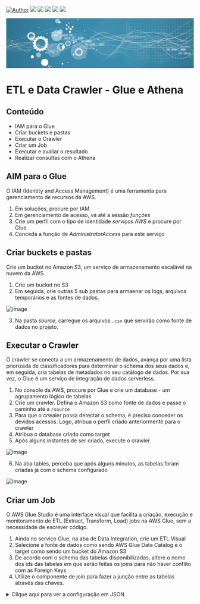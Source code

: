 [![Author](https://img.shields.io/badge/author-Gabriel_Freitas-purple.svg)](https://www.linkedin.com/in/gabrielsfreitas/) [![](https://img.shields.io/badge/python-3.7+-blue.svg)](https://www.python.org/downloads/) [![](https://img.shields.io/badge/Microsoft-Power_BI-yellow.svg)](https://powerbi.microsoft.com/pt-br/downloads/) [![](https://img.shields.io/badge/Oracle-SQL-orange.svg)](https://www.mysql.com/downloads/) [![](https://img.shields.io/badge/Apache-Spark-green.svg)]([https://powerbi.microsoft.com/pt-br/downloads/](https://spark.apache.org/)) [![](https://img.shields.io/badge/Mongo-DB-blue.svg)](https://www.mongodb.com/)

<p align="center">
  <img src="banner.jpg" >
</p>

# ETL e Data Crawler - Glue e Athena

## Conteúdo
* IAM para o Glue
* Criar buckets e pastas
* Executar o Crawler
* Criar um Job
* Executar e avaliar o resultado
* Realizar consultas com o Athena

## AIM para o Glue
O IAM (Identity and Access Management) é uma ferramenta para gerenciamento de recursos da AWS.

1. Em soluções, procure por IAM
2. Em gerenciamento de acesso, vá até a sessão *funções*
3. Crie um perfil com o tipo de identidade *serviços AWS* e procure por Glue
4. Conceda a função de *AdministratorAccess* para este serviço

## Criar buckets e pastas
Crie um bucket no Amazon S3, um serviço de armazenamento escalável na nuvem da AWS.

1. Crie um bucket no S3
2. Em seguida, crie outras 5 sub pastas para armaenar os logs, arquivos temporários e as fontes de dados.

![image](https://github.com/user-attachments/assets/0617f1ed-43d8-4e59-83cd-8de0f33aa167)

3. Na pasta *source*, carregue os arquivos `.csv` que servirão como fonte de dados no projeto.

## Executar o Crawler
O crawler se conecta a um armazenamento de dados, avança por uma lista priorizada de classificadores para determinar o schema dos seus dados e, em seguida, cria tabelas de metadados no seu catálogo de dados. Por sua vez, o Glue é um serviço de integração de dados serverless.

1. No console da AWS, procure por Glue e crie um database - um agrupamento lógico de tabelas
2. Crie um crawler. Defina o Amazon S3 como fonte de dados e passe o caminho até a `/source`
3. Para que o crwaler possa detectar o schema, é preciso conceder os devidos acessos. Logo, atribua o perfil criado anteriormente para o crawler
4. Atribua o database criado como target
5. Após alguns instantes de ser criado, execute o crawler

![image](https://github.com/user-attachments/assets/6c2ec906-ab1a-40e8-88b6-dcc587257d5f)

6. Na aba tables, perceba que após alguns minutos, as tabelas foram criadas já com o schema configurado

![image](https://github.com/user-attachments/assets/a2188562-842e-41f3-94fb-eaf7504623a6)

## Criar um Job
O AWS Glue Studio é uma interface visual que facilita a criação, execução e monitoramento de ETL (Extract, Transform, Load) jobs na AWS Glue, sem a necessidade de escrever código.

1. Ainda no serviço Glue, na aba de Data Integration, crie um ETL Visual
2. Selecione a fonte de dados como sendo AWS Glue Data Catalog e o target como sendo um bucket do Amazon S3
3. De acordo com o schema das tabelas disponibilizadas, altere o nome dos ids das tabelas em que serão feitas os joins para não haver conflito com as Foreign Keys
4. Utilize o componente de join para fazer a junção entre as tabelas através das chaves.

<details>
  <summary>Clique aqui para ver a configuração em JSON</summary>

	```"dag": {
		"node-1727651267184": {
			"classification": "DataSource",
			"type": "Catalog",
			"name": "vendas",
			"inputs": [],
			"database": "vendas",
			"table": "vendas_csv",
			"runtimeParameters": [],
			"generatedNodeName": "vendas_node1727651267184",
			"codeGenVersion": 2
		},
		"node-1727651375897": {
			"classification": "Transform",
			"type": "ApplyMapping",
			"name": "VendasMapping",
			"inputs": [
				"node-1727651267184"
			],
			"mapping": [
				{
					"toKey": "idvenda",
					"fromPath": [
						"idvenda"
					],
					"toType": "long",
					"fromType": "long",
					"dropped": false
				},
				{
					"toKey": "idvendedor_vendas",
					"fromPath": [
						"idvendedor"
					],
					"toType": "long",
					"fromType": "long",
					"dropped": false
				},
				{
					"toKey": "idcliente_vendas",
					"fromPath": [
						"idcliente"
					],
					"toType": "long",
					"fromType": "long",
					"dropped": false
				},
				{
					"toKey": "data",
					"fromPath": [
						"data"
					],
					"toType": "string",
					"fromType": "string",
					"dropped": false
				},
				{
					"toKey": "total",
					"fromPath": [
						"total"
					],
					"toType": "double",
					"fromType": "double",
					"dropped": false
				}
			],
			"generatedNodeName": "VendasMapping_node1727651375897",
			"codeGenVersion": 2
		},
		"node-1727651507323": {
			"classification": "DataSource",
			"type": "Catalog",
			"name": "itens-venda",
			"inputs": [],
			"database": "vendas",
			"table": "itensvenda_csv",
			"runtimeParameters": [],
			"generatedNodeName": "itensvenda_node1727651507323",
			"codeGenVersion": 2
		},
		"node-1727651564714": {
			"classification": "Transform",
			"type": "ApplyMapping",
			"name": "ItensVendasMapping",
			"inputs": [
				"node-1727651507323"
			],
			"mapping": [
				{
					"toKey": "idproduto_itensvenda",
					"fromPath": [
						"idproduto"
					],
					"toType": "long",
					"fromType": "long",
					"dropped": false
				},
				{
					"toKey": "idvenda_itensvenda",
					"fromPath": [
						"idvenda"
					],
					"toType": "long",
					"fromType": "long",
					"dropped": false
				},
				{
					"toKey": "quantidade",
					"fromPath": [
						"quantidade"
					],
					"toType": "long",
					"fromType": "long",
					"dropped": false
				},
				{
					"toKey": "valorunitario",
					"fromPath": [
						"valorunitario"
					],
					"toType": "double",
					"fromType": "double",
					"dropped": false
				},
				{
					"toKey": "valortotal",
					"fromPath": [
						"valortotal"
					],
					"toType": "double",
					"fromType": "double",
					"dropped": false
				},
				{
					"toKey": "desconto",
					"fromPath": [
						"desconto"
					],
					"toType": "double",
					"fromType": "double",
					"dropped": false
				}
			],
			"generatedNodeName": "ItensVendasMapping_node1727651564714",
			"codeGenVersion": 2
		},
		"node-1727651677757": {
			"classification": "Transform",
			"type": "Join",
			"name": "JoinVendas-ItensVendas",
			"inputs": [
				"node-1727651375897",
				"node-1727651564714"
			],
			"joinType": "equijoin",
			"columns": [
				{
					"from": "node-1727651375897",
					"keys": [
						"idvenda"
					]
				},
				{
					"from": "node-1727651564714",
					"keys": [
						"idvenda_itensvenda"
					]
				}
			],
			"columnConditions": [
				"="
			],
			"generatedNodeName": "JoinVendasItensVendas_node1727651677757",
			"codeGenVersion": 2
		},
		"node-1727651837108": {
			"classification": "DataSource",
			"type": "Catalog",
			"name": "clientes",
			"inputs": [],
			"database": "vendas",
			"table": "clientes_csv",
			"runtimeParameters": [],
			"generatedNodeName": "clientes_node1727651837108",
			"codeGenVersion": 2
		},
		"node-1727651861798": {
			"classification": "Transform",
			"type": "Join",
			"name": "JoinClientes",
			"inputs": [
				"node-1727651837108",
				"node-1727651677757"
			],
			"joinType": "equijoin",
			"columns": [
				{
					"from": "node-1727651837108",
					"keys": [
						"idcliente"
					]
				},
				{
					"from": "node-1727651677757",
					"keys": [
						"idcliente_vendas"
					]
				}
			],
			"columnConditions": [
				"="
			],
			"generatedNodeName": "JoinClientes_node1727651861798",
			"codeGenVersion": 2
		},
		"node-1727651934162": {
			"classification": "DataSource",
			"type": "Catalog",
			"name": "produtos",
			"inputs": [],
			"database": "vendas",
			"table": "produtos_csv",
			"runtimeParameters": [],
			"generatedNodeName": "produtos_node1727651934162",
			"codeGenVersion": 2
		},
		"node-1727651947481": {
			"classification": "Transform",
			"type": "Join",
			"name": "JoinProdutos",
			"inputs": [
				"node-1727651934162",
				"node-1727651861798"
			],
			"joinType": "equijoin",
			"columns": [
				{
					"from": "node-1727651934162",
					"keys": [
						"idproduto"
					]
				},
				{
					"from": "node-1727651861798",
					"keys": [
						"idproduto_itensvenda"
					]
				}
			],
			"columnConditions": [
				"="
			],
			"generatedNodeName": "JoinProdutos_node1727651947481",
			"codeGenVersion": 2
		},
		"node-1727651994859": {
			"classification": "DataSource",
			"type": "Catalog",
			"name": "vendedores",
			"inputs": [],
			"database": "vendas",
			"table": "vendedores_csv",
			"runtimeParameters": [],
			"generatedNodeName": "vendedores_node1727651994859",
			"codeGenVersion": 2
		},
		"node-1727652016164": {
			"classification": "Transform",
			"type": "Join",
			"name": "JoinVendedores",
			"inputs": [
				"node-1727651994859",
				"node-1727651947481"
			],
			"joinType": "equijoin",
			"columns": [
				{
					"from": "node-1727651994859",
					"keys": [
						"idvendedor"
					]
				},
				{
					"from": "node-1727651947481",
					"keys": [
						"idvendedor_vendas"
					]
				}
			],
			"columnConditions": [
				"="
			],
			"generatedNodeName": "JoinVendedores_node1727652016164",
			"codeGenVersion": 2
		},
		"node-1727652124861": {
			"classification": "Transform",
			"type": "ApplyMapping",
			"name": "ColunasFinais",
			"inputs": [
				"node-1727652016164"
			],
			"mapping": [
				{
					"toKey": "idvendedor",
					"fromPath": [
						"idvendedor"
					],
					"toType": "long",
					"fromType": "long",
					"dropped": true
				},
				{
					"toKey": "nome",
					"fromPath": [
						"nome"
					],
					"toType": "string",
					"fromType": "string",
					"dropped": false
				},
				{
					"toKey": "idproduto",
					"fromPath": [
						"idproduto"
					],
					"toType": "long",
					"fromType": "long",
					"dropped": true
				},
				{
					"toKey": "produto",
					"fromPath": [
						"produto"
					],
					"toType": "string",
					"fromType": "string",
					"dropped": false
				},
				{
					"toKey": "preco",
					"fromPath": [
						"preco"
					],
					"toType": "double",
					"fromType": "double",
					"dropped": false
				},
				{
					"toKey": "idcliente",
					"fromPath": [
						"idcliente"
					],
					"toType": "long",
					"fromType": "long",
					"dropped": true
				},
				{
					"toKey": "cliente",
					"fromPath": [
						"cliente"
					],
					"toType": "string",
					"fromType": "string",
					"dropped": false
				},
				{
					"toKey": "estado",
					"fromPath": [
						"estado"
					],
					"toType": "string",
					"fromType": "string",
					"dropped": false
				},
				{
					"toKey": "sexo",
					"fromPath": [
						"sexo"
					],
					"toType": "string",
					"fromType": "string",
					"dropped": false
				},
				{
					"toKey": "status",
					"fromPath": [
						"status"
					],
					"toType": "string",
					"fromType": "string",
					"dropped": false
				},
				{
					"toKey": "idvenda",
					"fromPath": [
						"idvenda"
					],
					"toType": "long",
					"fromType": "long",
					"dropped": true
				},
				{
					"toKey": "idvendedor_vendas",
					"fromPath": [
						"idvendedor_vendas"
					],
					"toType": "long",
					"fromType": "long",
					"dropped": true
				},
				{
					"toKey": "idcliente_vendas",
					"fromPath": [
						"idcliente_vendas"
					],
					"toType": "long",
					"fromType": "long",
					"dropped": true
				},
				{
					"toKey": "data",
					"fromPath": [
						"data"
					],
					"toType": "string",
					"fromType": "string",
					"dropped": false
				},
				{
					"toKey": "total",
					"fromPath": [
						"total"
					],
					"toType": "double",
					"fromType": "double",
					"dropped": false
				},
				{
					"toKey": "idproduto_itensvenda",
					"fromPath": [
						"idproduto_itensvenda"
					],
					"toType": "long",
					"fromType": "long",
					"dropped": true
				},
				{
					"toKey": "idvenda_itensvenda",
					"fromPath": [
						"idvenda_itensvenda"
					],
					"toType": "long",
					"fromType": "long",
					"dropped": true
				},
				{
					"toKey": "quantidade",
					"fromPath": [
						"quantidade"
					],
					"toType": "long",
					"fromType": "long",
					"dropped": false
				},
				{
					"toKey": "valorunitario",
					"fromPath": [
						"valorunitario"
					],
					"toType": "double",
					"fromType": "double",
					"dropped": false
				},
				{
					"toKey": "valortotal",
					"fromPath": [
						"valortotal"
					],
					"toType": "double",
					"fromType": "double",
					"dropped": false
				},
				{
					"toKey": "desconto",
					"fromPath": [
						"desconto"
					],
					"toType": "double",
					"fromType": "double",
					"dropped": false
				}
			],
			"generatedNodeName": "ColunasFinais_node1727652124861",
			"codeGenVersion": 2
		},
		"node-1727652261958": {
			"classification": "DataSink",
			"type": "S3",
			"name": "Datalake",
			"inputs": [
				"node-1727652124861"
			],
			"format": "glueparquet",
			"compression": "snappy",
			"path": "s3://datalake-dataeng/datalake/",
			"partitionKeys": [
				"status"
			],
			"updateCatalogOptions": "none",
			"schemaChangePolicy": {
				"enableUpdateCatalog": false
			},
			"autoDataQuality": {
				"isEnabled": false
			},
			"additionalOptions": {},
			"generatedNodeName": "Datalake_node1727652261958",
			"codeGenVersion": 2
		}
	},
	"jobConfig": {
		"command": "glueetl",
		"description": "",
		"role": "arn:aws:iam::514552919279:role/glue-access-dataeng",
		"scriptName": "dataeng-job.py",
		"version": "4.0",
		"language": "python-3",
		"scriptLocation": "s3://datalake-dataeng/script/",
		"temporaryDirectory": "s3://datalake-dataeng/temp/",
		"timeout": 2880,
		"maxConcurrentRuns": 1,
		"workerType": "G.1X",
		"numberOfWorkers": 10,
		"maxRetries": 0,
		"metrics": true,
		"observabilityMetrics": true,
		"security": "none",
		"bookmark": "job-bookmark-disable",
		"logging": true,
		"spark": true,
		"sparkConfiguration": "standard",
		"sparkPath": "s3://datalake-dataeng/log/",
		"serverEncryption": false,
		"glueHiveMetastore": true,
		"etlAutoScaling": false,
		"etlAutoTuning": false,
		"jobParameters": [],
		"tags": [],
		"connectionsList": [],
		"jobMode": "VISUAL_MODE",
		"name": "dataeng-job",
		"pythonPath": ""
	},
	"hasBeenSaved": false
}```
<details>
	
![image](https://github.com/user-attachments/assets/801b7e3f-4936-4094-9278-77f5af349a00)

5. Ao final, execute o Job para que ele possa unificar as tabelas e inserir no Datalake (target pré-definido)

## Realizar consultas com o Athena
O Athena é um serviço de análise interativa sem a utilização de um servidor

1. No console AWS procure por Athena
2. Configure a fonte de dados para AWS Data Catalog e o database target em que se encontra a tabela unificada
3. Em configurações, atribua um bucket do S3 para salvar os resultados da consulta de forma temporária

![image](https://github.com/user-attachments/assets/0dd05e4c-79bb-4834-b5f3-6cac7a36cf9f)

![image](https://github.com/user-attachments/assets/f78647e7-6fdf-42e1-8d75-3f4913cfde8b)

